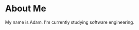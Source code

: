 # About Me

My name is Adam. I'm currently studying software engineering.

<!---
AdamAjane/AdamAjane is a ✨ special ✨ repository because its `README.md` (this file) appears on your GitHub profile.
You can click the Preview link to take a look at your changes.
--->
